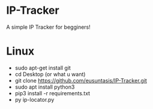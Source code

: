 # IP-Tracker
A simple IP Tracker for begginers!

# Linux
* sudo apt-get install git
* cd Desktop (or what u want)
* git clone https://github.com/eusuntasis/IP-Tracker.git
* sudo apt install python3
* pip3 install -r requirements.txt
* py ip-locator.py
